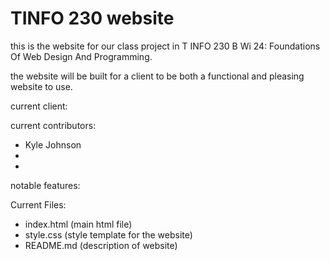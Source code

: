 # TINFO 230 website

this is the website for our class project in T INFO 230 B Wi 24: Foundations Of Web Design And Programming. 

the website will be built for a client to be both a functional and pleasing website to use.

current client:

current contributors:
- Kyle Johnson
- 
-
notable features:

Current Files:
- index.html (main html file)
- style.css (style template for the website)
- README.md (description of website)
